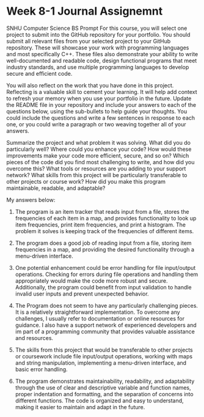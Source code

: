 # Week 8-1 Journal Assignemnt 
SNHU Computer Science BS
Prompt
For this course, you will select one project to submit into the GitHub repository for your portfolio. You should submit all relevant files from your selected project to your GitHub repository. These will showcase your work with programming languages and most specifically C++. These files also demonstrate your ability to write well-documented and readable code, design functional programs that meet industry standards, and use multiple programming languages to develop secure and efficient code.

You will also reflect on the work that you have done in this project. Reflecting is a valuable skill to cement your learning. It will help add context to refresh your memory when you use your portfolio in the future. Update the README file in your repository and include your answers to each of the questions below, using the sub-bullets to help guide your thoughts. You could include the questions and write a few sentences in response to each one, or you could write a paragraph or two weaving together all of your answers.

Summarize the project and what problem it was solving.
What did you do particularly well?
Where could you enhance your code? How would these improvements make your code more efficient, secure, and so on?
Which pieces of the code did you find most challenging to write, and how did you overcome this? What tools or resources are you adding to your support network?
What skills from this project will be particularly transferable to other projects or course work?
How did you make this program maintainable, readable, and adaptable?

My answers below:
1.  The program is an item tracker that reads input from a file, stores the frequencies of each item in a map, and provides functionality to look up item frequencies, print item frequencies, and print a histogram. The problem it solves is keeping track of the frequencies of different items.
   
3.  The program does a good job of reading input from a file, storing item frequencies in a map, and providing the desired functionality through a menu-driven interface.
   
4.  One potential enhancement could be error handling for file input/output operations. Checking for errors during file operations and handling them appropriately would make the code more robust and secure. Additionally, the program could benefit from input validation to handle invalid user inputs and prevent unexpected behavior.
   
5. The Program does not seem to have any particularly challenging pieces. It is a relatively straightforward implementation. To overcome any challenges, I usually  refer to documentation or online resources for guidance. I also have a  support network of experienced developers and im part of a programming community that provides valuable assistance and resources.
   
7.  The skills from this project that would be transferable to other projects or coursework include file input/output operations, working with maps and string manipulation, implementing a menu-driven interface, and basic error handling.

8. The program demonstrates maintainability, readability, and adaptability through the use of clear and descriptive variable and function names, proper indentation and formatting, and the separation of concerns into different functions. The code is organized and easy to understand, making it easier to maintain and adapt in the future.
